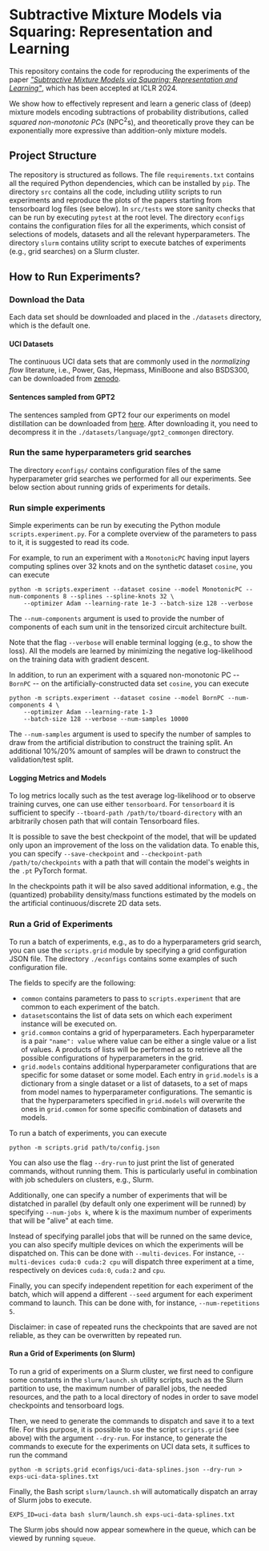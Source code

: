 # Subtractive Mixture Models via Squaring: Representation and Learning

This repository contains the code for reproducing the experiments of the paper
[_"Subtractive Mixture Models via Squaring: Representation and Learning"_](https://openreview.net/forum?id=xIHi5nxu9P), which has been accepted at ICLR 2024.

We show how to effectively represent and learn a generic class of (deep) mixture models encoding subtractions of
probability distributions, called _squared non-monotonic PCs_ (NPC<sup>2</sup>s), and theoretically prove they can be
exponentially more expressive than addition-only mixture models.

## Project Structure

The repository is structured as follows.
The file ```requirements.txt``` contains all the required Python dependencies, which can be installed by ```pip```.
The directory ```src``` contains all the code, including utility scripts to run experiments and reproduce the plots of
the papers starting from tensorboard log files (see below). In ```src/tests``` we store sanity checks that can be run
by executing ```pytest``` at the root level.
The directory ```econfigs``` contains the configuration files for all the experiments, which consist of selections of
models, datasets and all the relevant hyperparameters.  The directory ```slurm``` contains utility script to execute
batches of experiments (e.g., grid  searches) on a Slurm cluster.

## How to Run Experiments?

### Download the Data

Each data set should be downloaded and placed in the ```./datasets``` directory,
which is the default one.

#### UCI Datasets

The continuous UCI data sets that are commonly used in the _normalizing flow_ literature, i.e.,
Power, Gas, Hepmass, MiniBoone and also BSDS300, can be downloaded from [zenodo](https://zenodo.org/record/1161203#.Wmtf_XVl8eN).

#### Sentences sampled from GPT2

The sentences sampled from GPT2 four our experiments on model distillation can be downloaded from [here](https://github.com/april-tools/squared-npcs/releases/download/v0.1/gpt2_commongen.zip).
After downloading it, you need to decompress it in the ```./datasets/language/gpt2_commongen``` directory.

### Run the same hyperparameters grid searches

The directory ```econfigs/``` contains configuration files of the same hyperparameter grid searches we performed for all our experiments.
See below section about running grids of experiments for details.

### Run simple experiments

Simple experiments can be run by executing the Python module ```scripts.experiment.py```.
For a complete overview of the parameters to pass to it, it is suggested to read its code. 

For example, to run an experiment with a ```MonotonicPC``` having input layers computing splines over 32 knots
and on the synthetic dataset ```cosine```, you can execute
```shell
python -m scripts.experiment --dataset cosine --model MonotonicPC --num-components 8 --splines --spline-knots 32 \
    --optimizer Adam --learning-rate 1e-3 --batch-size 128 --verbose
```
The ```--num-components``` argument is used to provide the number of components of each sum unit in the
tensorized circuit architecture built.

Note that the flag ```--verbose``` will enable terminal logging (e.g., to show the loss).
All the models are learned by minimizing the negative log-likelihood on the
training data with gradient descent.

In addition, to run an experiment with a squared non-monotonic PC -- ```BornPC``` --
on the artificially-constructed data set ```cosine```, you can execute
```shell
python -m scripts.experiment --dataset cosine --model BornPC --num-components 4 \
    --optimizer Adam --learning-rate 1-3
    --batch-size 128 --verbose --num-samples 10000
```
The ```--num-samples``` argument is used to specify the number of samples to draw from the
artificial distribution to construct the training split.
An additional 10%/20% amount of samples will be drawn to construct the validation/test split.

#### Logging Metrics and Models

To log metrics locally such as the test average log-likelihood or to observe training curves,
one can use either ```tensorboard```.
For ```tensorboard``` it is sufficient to specify
```--tboard-path /path/to/tboard-directory```
with an arbitrarily chosen path that will contain Tensorboard files.

It is possible to save the best checkpoint of the model, that will be updated only upon
an improvement of the loss on the validation data.
To enable this, you can specify
```--save-checkpoint``` and ```--checkpoint-path /path/to/checkpoints```
with a path that will contain the model's weights in the ```.pt``` PyTorch format.

In the checkpoints path it will be also saved additional information, e.g.,
the (quantized) probability density/mass functions estimated by the models on the
artificial continuous/discrete 2D data sets. 

### Run a Grid of Experiments

To run a batch of experiments, e.g., as to do a hyperparameters grid search,
you can use the ```scripts.grid``` module by specifying a grid configuration JSON file.
The directory ```./econfigs``` contains some examples of such configuration file.

The fields to specify are the following:

- ```common``` contains parameters to pass to ```scripts.experiment```
  that are common to each experiment of the batch. 
- ```datasets```contains the list of data sets on which each experiment instance will be executed on.
- ```grid.common``` contains a grid of hyperparameters.
  Each hyperparameter is a pair ```"name": value``` where value can be either a single value or a list of values.
  A products of lists will be performed as to retrieve all the possible configurations of hyperparameters in the grid.
- ```grid.models``` contains additional hyperparameter configurations that are specific for some
  dataset or some model. Each entry in ```grid.models``` is a dictionary from a single dataset or a list of datasets,
  to a set of maps from model names to hyperparameter configurations. The semantic is that the hyperparameters specified
  in ```grid.models``` will overwrite the ones in ```grid.common``` for some specific combination of datasets and models.

To run a batch of experiments, you can execute
```shell
python -m scripts.grid path/to/config.json
```
You can also use the flag ```--dry-run``` to just print the list of generated commands, without running them.
This is particularly useful in combination with job schedulers on clusters, e.g., Slurm.

Additionally, one can specify a number of experiments that will be distatched in parallel
(by default only one experiment will be runned) by specifying ```--num-jobs k```, where k is the maximum number
of experiments that will be "alive" at each time.

Instead of specifying parallel jobs that will be runned on the same device,
you can also specify multiple devices on which the experiments will be dispatched on.
This can be done with ```--multi-devices```.
For instance, ```--multi-devices cuda:0 cuda:2 cpu``` will dispatch three experiment at a time,
respectively on devices ```cuda:0```, ```cuda:2``` and ```cpu```.

Finally, you can specify independent repetition for each experiment of the batch,
which will append a different ```--seed``` argument for each experiment command to launch.
This can be done with, for instance, ```--num-repetitions 5```.

Disclaimer: in case of repeated runs the checkpoints that are saved are not reliable,
as they can be overwritten by repeated run.

#### Run a Grid of Experiments (on Slurm)

To run a grid of experiments on a Slurm cluster, we first need to configure some constants in the ```slurm/launch.sh```
utility scripts, such as the Slurn partition to use, the maximum number of parallel jobs, the needed resources,
and the path to a local directory of nodes in order to save model checkpoints and tensorboard logs.

Then, we need to generate the commands to dispatch and save it to a text file.
For this purpose, it is possible to use the script ```scripts.grid``` (see above) with the argument ```--dry-run```.
For instance, to generate the commands to execute for the experiments on UCI data sets, it suffices to run the command
```shell
python -m scripts.grid econfigs/uci-data-splines.json --dry-run > exps-uci-data-splines.txt
```
Finally, the Bash script ```slurm/launch.sh``` will automatically dispatch an array of Slurm jobs to execute.
```shell
EXPS_ID=uci-data bash slurm/launch.sh exps-uci-data-splines.txt
```
The Slurm jobs should now appear somewhere in the queue, which can be viewed by running ```squeue```.

